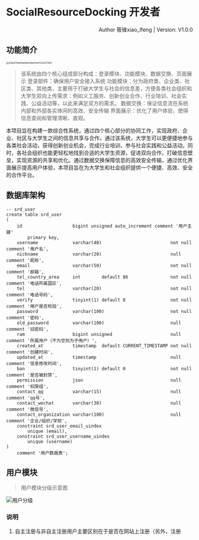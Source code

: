 # SocialResourceDocking 开发者

<div align="right">Author 筱锋xiao_lfeng | Version: V1.0.0</div>

## 功能简介

<img src="https://i-cdn.akass.cn/2023/12/658eca572c274.png!wp60" alt="638d793b19a56b406d31b7f333371991" style="zoom: 45%;" />

> 该系统由四个核心组成部分构成：登录模块、功能模块、数据交换、页面展示
> 登录部件：确保用户安全接入系统
> 功能模块：分为政府类、企业类、社区类、其他类，主要用于打破大学生与社会的信息差，方便各类社会组织和大学生双向上传需求：例如义工服务、创新创业合作、行业培训、社会实践、公益活动等，以此来满足双方的需求。
> 数据交换：保证信息流在系统内部和外部各实体间的高效、安全传输
> 界面展示：优化了用户体验，使得信息查阅和管理清晰、直观。

本项目旨在构建一款综合性系统，通过四个核心部分的协同工作，实现政府、企业、社区与大学生之间的信息共享与合作。通过该系统，大学生可以更便捷地参与各类社会活动，获得创新创业机会，完成行业培训，参与社会实践和公益活动。同时，各社会组织也能更轻松地找到合适的大学生资源，促进双向合作，打破信息壁垒，实现资源的共享和优化。通过数据交换保障信息的高效安全传输，通过优化界面展示提高用户体验，本项目旨在为大学生和社会组织提供一个便捷、高效、安全的合作平台。



## 数据库架构

```mysql
-- srd_user
create table srd_user
(
    id                   bigint unsigned auto_increment comment '用户主键'
        primary key,
    username             varchar(40)                          not null comment '用户名',
    nickname             varchar(20)                          null comment '昵称',
    email                varchar(50)                          not null comment '邮箱',
    tel_country_area     int        default 86                not null comment '电话所属国区',
    tel                  varchar(20)                          not null comment '电话号码',
    verify               tinyint(1) default 0                 not null comment '用户是否校验',
    password             varchar(100)                         not null comment '密码',
    old_password         varchar(100)                         null comment '旧密码',
    ram                  bigint unsigned                      null comment '所属用户（不为空则为子用户）',
    created_at           timestamp  default CURRENT_TIMESTAMP not null comment '创建时间',
    updated_at           timestamp                            null comment '信息修改时间',
    ban                  tinyint(1) default 0                 not null comment '是否被封禁',
    permission           json                                 null comment '权限组',
    contact_qq           varchar(15)                          null comment 'qq号',
    contact_wechat       varchar(30)                          null comment '微信号',
    contact_organization varchar(100)                         null comment '企业/组织/学校',
    constraint srd_user_email_uindex
        unique (email),
    constraint srd_user_username_uindex
        unique (username)
)
    comment '用户数据表';
```



## 用户模块

> 用户模块分级示意图

![用户分级](https://i-cdn.akass.cn/2023/12/658fa3b9f2441.jpg)

### 说明

1. 自主注册与非自主注册用户主要区别在于是否在网站上注册（另外，注册
